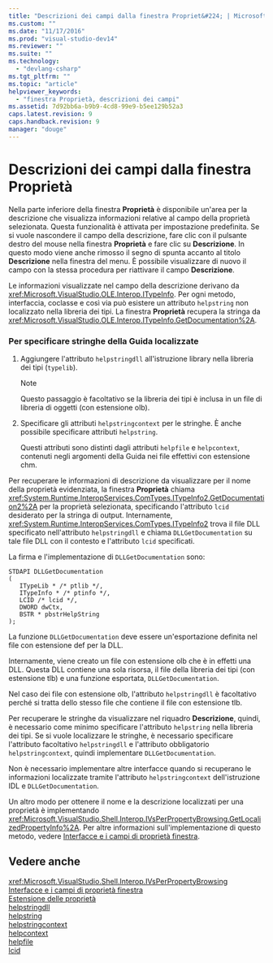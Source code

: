 ```yaml
---
title: "Descrizioni dei campi dalla finestra Propriet&#224; | Microsoft Docs"
ms.custom: ""
ms.date: "11/17/2016"
ms.prod: "visual-studio-dev14"
ms.reviewer: ""
ms.suite: ""
ms.technology: 
  - "devlang-csharp"
ms.tgt_pltfrm: ""
ms.topic: "article"
helpviewer_keywords: 
  - "finestra Proprietà, descrizioni dei campi"
ms.assetid: 7d92bb6a-b9b9-4cd8-99e9-b5ee129b52a3
caps.latest.revision: 9
caps.handback.revision: 9
manager: "douge"
---
```

# Descrizioni dei campi dalla finestra Propriet&#224;
Nella parte inferiore della finestra **Proprietà** è disponibile un'area per la descrizione che visualizza informazioni relative al campo della proprietà selezionata. Questa funzionalità è attivata per impostazione predefinita. Se si vuole nascondere il campo della descrizione, fare clic con il pulsante destro del mouse nella finestra **Proprietà** e fare clic su **Descrizione**. In questo modo viene anche rimosso il segno di spunta accanto al titolo **Descrizione** nella finestra del menu. È possibile visualizzare di nuovo il campo con la stessa procedura per riattivare il campo **Descrizione**.  
  
 Le informazioni visualizzate nel campo della descrizione derivano da <xref:Microsoft.VisualStudio.OLE.Interop.ITypeInfo>. Per ogni metodo, interfaccia, coclasse e così via può esistere un attributo `helpstring` non localizzato nella libreria dei tipi. La finestra **Proprietà** recupera la stringa da <xref:Microsoft.VisualStudio.OLE.Interop.ITypeInfo.GetDocumentation%2A>.  
  
### Per specificare stringhe della Guida localizzate  
  
1.  Aggiungere l'attributo `helpstringdll` all'istruzione library nella libreria dei tipi \(`typelib`\).  
  
    > [!NOTE]
    >  Questo passaggio è facoltativo se la libreria dei tipi è inclusa in un file di libreria di oggetti \(con estensione olb\).  
  
2.  Specificare gli attributi `helpstringcontext` per le stringhe. È anche possibile specificare attributi `helpstring`.  
  
     Questi attributi sono distinti dagli attributi `helpfile` e `helpcontext`, contenuti negli argomenti della Guida nei file effettivi con estensione chm.  
  
 Per recuperare le informazioni di descrizione da visualizzare per il nome della proprietà evidenziata, la finestra **Proprietà** chiama <xref:System.Runtime.InteropServices.ComTypes.ITypeInfo2.GetDocumentation2%2A> per la proprietà selezionata, specificando l'attributo `lcid` desiderato per la stringa di output. Internamente, <xref:System.Runtime.InteropServices.ComTypes.ITypeInfo2> trova il file DLL specificato nell'attributo `helpstringdll` e chiama `DLLGetDocumentation` su tale file DLL con il contesto e l'attributo `lcid` specificati.  
  
 La firma e l'implementazione di `DLLGetDocumentation` sono:  
  
```  
STDAPI DLLGetDocumentation  
(  
   ITypeLib * /* ptlib */,  
   ITypeInfo * /* ptinfo */,  
   LCID /* lcid */,  
   DWORD dwCtx,  
   BSTR * pbstrHelpString  
);  
```  
  
 La funzione `DLLGetDocumentation` deve essere un'esportazione definita nel file con estensione def per la DLL.  
  
 Internamente, viene creato un file con estensione olb che è in effetti una DLL. Questa DLL contiene una sola risorsa, il file della libreria dei tipi \(con estensione tlb\) e una funzione esportata, `DLLGetDocumentation`.  
  
 Nel caso dei file con estensione olb, l'attributo `helpstringdll` è facoltativo perché si tratta dello stesso file che contiene il file con estensione tlb.  
  
 Per recuperare le stringhe da visualizzare nel riquadro **Descrizione**, quindi, è necessario come minimo specificare l'attributo `helpstring` nella libreria dei tipi. Se si vuole localizzare le stringhe, è necessario specificare l'attributo facoltativo `helpstringdll` e l'attributo obbligatorio `helpstringcontext`, quindi implementare `DLLGetDocumentation`.  
  
 Non è necessario implementare altre interfacce quando si recuperano le informazioni localizzate tramite l'attributo `helpstringcontext` dell'istruzione IDL e `DLLGetDocumentation`.  
  
 Un altro modo per ottenere il nome e la descrizione localizzati per una proprietà è implementando <xref:Microsoft.VisualStudio.Shell.Interop.IVsPerPropertyBrowsing.GetLocalizedPropertyInfo%2A>. Per altre informazioni sull'implementazione di questo metodo, vedere [Interfacce e i campi di proprietà finestra](../extensibility/internals/properties-window-fields-and-interfaces.md).  
  
## Vedere anche  
 <xref:Microsoft.VisualStudio.Shell.Interop.IVsPerPropertyBrowsing>   
 [Interfacce e i campi di proprietà finestra](../extensibility/internals/properties-window-fields-and-interfaces.md)   
 [Estensione delle proprietà](../extensibility/internals/extending-properties.md)   
 [helpstringdll](/visual-cpp/windows/helpstringdll)   
 [helpstring](/visual-cpp/windows/helpstring)   
 [helpstringcontext](/visual-cpp/windows/helpstringcontext)   
 [helpcontext](/visual-cpp/windows/helpcontext)   
 [helpfile](/visual-cpp/windows/helpfile)   
 [lcid](/visual-cpp/windows/lcid)